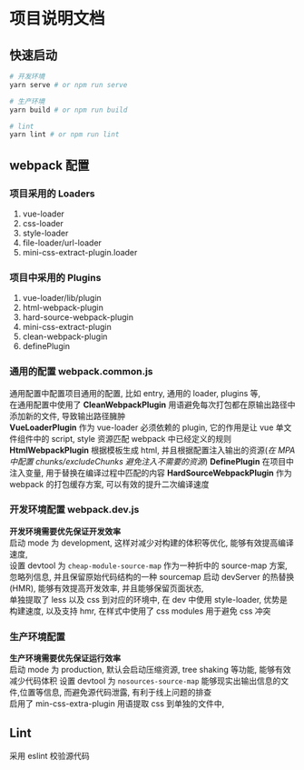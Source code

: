 <!-- # vue-app-base

1. 这是一个使用 Vue CLI 创建出来的 Vue 项目基础结构
2. 有所不同的是这里我移除掉了 vue-cli-service（包含 webpack 等工具的黑盒工具）
3. 这里的要求就是直接使用 webpack 以及你所了解的周边工具、Loader、Plugin 还原这个项目的打包任务
4. 尽可能的使用上所有你了解到的功能和特性 -->

# 项目说明文档

## 快速启动

```sh
# 开发环境
yarn serve # or npm run serve

# 生产环境
yarn build # or npm run build

# lint
yarn lint # or npm run lint
```

## webpack 配置

### 项目采用的 Loaders

1. vue-loader
2. css-loader
3. style-loader
4. file-loader/url-loader
5. mini-css-extract-plugin.loader

### 项目中采用的 Plugins

1. vue-loader/lib/plugin
2. html-webpack-plugin
3. hard-source-webpack-plugin
4. mini-css-extract-plugin
5. clean-webpack-plugin
6. definePlugin

### 通用的配置 webpack.common.js

通用配置中配置项目通用的配置, 比如 entry, 通用的 loader, plugins 等,  
在通用配置中使用了 **CleanWebpackPlugin** 用语避免每次打包都在原输出路径中添加新的文件, 导致输出路径臃肿  
**VueLoaderPlugin** 作为 vue-loader 必须依赖的 plugin, 它的作用是让 vue 单文件组件中的 script, style 资源匹配 webpack 中已经定义的规则  
**HtmlWebpackPlugin** 根据模板生成 html, 并且根据配置注入输出的资源(_在 MPA 中配置 chunks/excludeChunks 避免注入不需要的资源_)
**DefinePlugin** 在项目中注入变量, 用于替换在编译过程中匹配的内容
**HardSourceWebpackPlugin** 作为 webpack 的打包缓存方案, 可以有效的提升二次编译速度

### 开发环境配置 webpack.dev.js

**开发环境需要优先保证开发效率**  
启动 mode 为 development, 这样对减少对构建的体积等优化, 能够有效提高编译速度,  
设置 devtool 为 `cheap-module-source-map` 作为一种折中的 source-map 方案, 忽略列信息, 并且保留原始代码结构的一种 sourcemap
启动 devServer 的热替换 (HMR), 能够有效提高开发效率, 并且能够保留页面状态,  
单独提取了 less 以及 css 到对应的环境中, 在 dev 中使用 style-loader, 优势是构建速度, 以及支持 hmr, 在样式中使用了 css modules 用于避免 css 冲突

### 生产环境配置

**生产环境需要优先保证运行效率**  
启动 mode 为 production, 默认会启动压缩资源, tree shaking 等功能, 能够有效减少代码体积
设置 devtool 为 `nosources-source-map` 能够现实出输出信息的文件,位置等信息, 而避免源代码泄露, 有利于线上问题的排查  
启用了 min-css-extra-plugin 用语提取 css 到单独的文件中,

## Lint

采用 eslint 校验源代码
